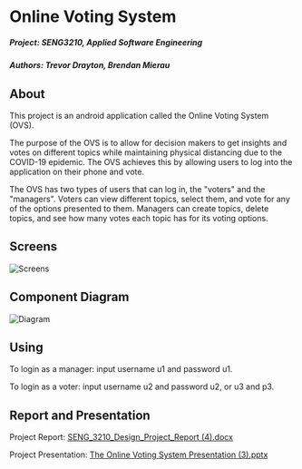 # Online Voting System

##### Project: SENG3210, Applied Software Engineering
##### Authors: Trevor Drayton, Brendan Mierau

## About

This project is an android application called the Online Voting System (OVS).

The purpose of the OVS is to allow for decision makers to get insights and votes on different topics while maintaining physical distancing due to the COVID-19 epidemic. The OVS achieves this by allowing users to log into the application on their phone and vote.

The OVS has two types of users that can log in, the "voters" and the "managers". Voters can view different topics, select them, and vote for any of the options presented to them. Managers can create topics, delete topics, and see how many votes each topic has for its voting options.

## Screens
![Screens](https://user-images.githubusercontent.com/56656811/225738488-0046f329-deb6-4862-be69-db4e97d28f39.png)

## Component Diagram

![Diagram](https://user-images.githubusercontent.com/56656811/225739099-800d9964-11c6-4507-a9b3-3b3eb33fab47.png)

## Using

To login as a manager: input username u1 and password u1.

To login as a voter: input username u2 and password u2, or u3 and p3.

## Report and Presentation

Project Report:
[SENG_3210_Design_Project_Report (4).docx](https://github.com/TrevorDrayton03/22SENG3210_BrendanTrevor_Code/files/10995310/SENG_3210_Design_Project_Report.4.docx)

Project Presentation:
[The Online Voting System Presentation (3).pptx](https://github.com/TrevorDrayton03/22SENG3210_BrendanTrevor_Code/files/10995312/The.Online.Voting.System.Presentation.3.pptx)

